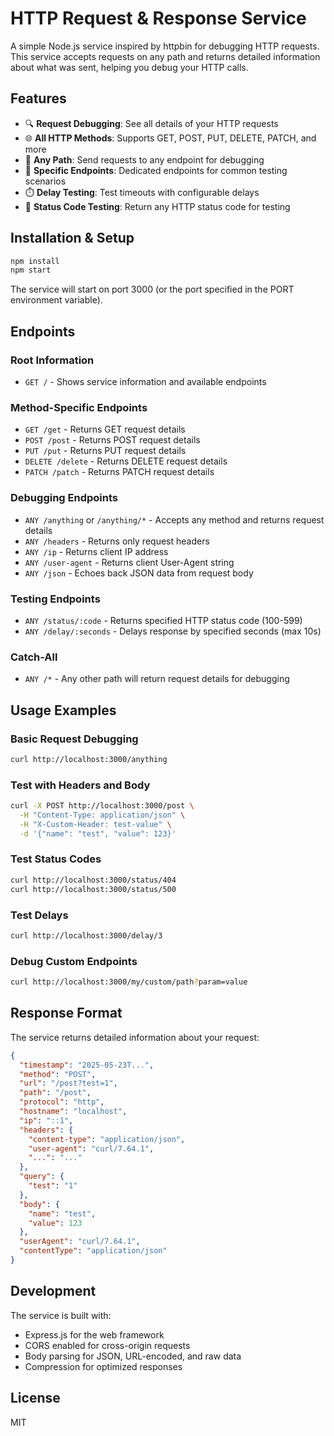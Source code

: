 # HTTP Request & Response Service

A simple Node.js service inspired by httpbin for debugging HTTP requests. This service accepts requests on any path and returns detailed information about what was sent, helping you debug your HTTP calls.

## Features

- 🔍 **Request Debugging**: See all details of your HTTP requests
- 🌐 **All HTTP Methods**: Supports GET, POST, PUT, DELETE, PATCH, and more
- 📡 **Any Path**: Send requests to any endpoint for debugging
- 🎯 **Specific Endpoints**: Dedicated endpoints for common testing scenarios
- ⏱️ **Delay Testing**: Test timeouts with configurable delays
- 🔧 **Status Code Testing**: Return any HTTP status code for testing

## Installation & Setup

```bash
npm install
npm start
```

The service will start on port 3000 (or the port specified in the PORT environment variable).

## Endpoints

### Root Information
- `GET /` - Shows service information and available endpoints

### Method-Specific Endpoints
- `GET /get` - Returns GET request details
- `POST /post` - Returns POST request details  
- `PUT /put` - Returns PUT request details
- `DELETE /delete` - Returns DELETE request details
- `PATCH /patch` - Returns PATCH request details

### Debugging Endpoints
- `ANY /anything` or `/anything/*` - Accepts any method and returns request details
- `ANY /headers` - Returns only request headers
- `ANY /ip` - Returns client IP address
- `ANY /user-agent` - Returns client User-Agent string
- `ANY /json` - Echoes back JSON data from request body

### Testing Endpoints
- `ANY /status/:code` - Returns specified HTTP status code (100-599)
- `ANY /delay/:seconds` - Delays response by specified seconds (max 10s)

### Catch-All
- `ANY /*` - Any other path will return request details for debugging

## Usage Examples

### Basic Request Debugging
```bash
curl http://localhost:3000/anything
```

### Test with Headers and Body
```bash
curl -X POST http://localhost:3000/post \
  -H "Content-Type: application/json" \
  -H "X-Custom-Header: test-value" \
  -d '{"name": "test", "value": 123}'
```

### Test Status Codes
```bash
curl http://localhost:3000/status/404
curl http://localhost:3000/status/500
```

### Test Delays
```bash
curl http://localhost:3000/delay/3
```

### Debug Custom Endpoints
```bash
curl http://localhost:3000/my/custom/path?param=value
```

## Response Format

The service returns detailed information about your request:

```json
{
  "timestamp": "2025-05-23T...",
  "method": "POST",
  "url": "/post?test=1",
  "path": "/post",
  "protocol": "http",
  "hostname": "localhost",
  "ip": "::1",
  "headers": {
    "content-type": "application/json",
    "user-agent": "curl/7.64.1",
    "...": "..."
  },
  "query": {
    "test": "1"
  },
  "body": {
    "name": "test",
    "value": 123
  },
  "userAgent": "curl/7.64.1",
  "contentType": "application/json"
}
```

## Development

The service is built with:
- Express.js for the web framework
- CORS enabled for cross-origin requests
- Body parsing for JSON, URL-encoded, and raw data
- Compression for optimized responses

## License

MIT
